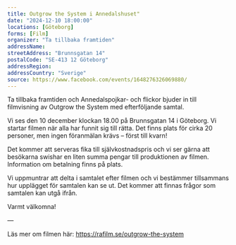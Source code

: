 ```yaml
---
title: Outgrow the System i Annedalshuset"
date: "2024-12-10 18:00:00"
locations: [Göteborg]
forms: [Film]
organizer: "Ta tillbaka framtiden"
addressName: 
streetAddress: "Brunnsgatan 14"
postalCode: "SE-413 12 Göteborg"
addressRegion:
addressCountry: "Sverige"
source: https://www.facebook.com/events/1648276326069880/
---
```

Ta tillbaka framtiden och Annedalspojkar- och flickor bjuder in till filmvisning av Outgrow the System med efterföljande samtal. 

Vi ses den 10 december klockan 18.00 på Brunnsgatan 14 i Göteborg. Vi startar filmen när alla har funnit sig till rätta. Det finns plats för cirka 20 personer, men ingen föranmälan krävs – först till kvarn! 

Det kommer att serveras fika till självkostnadspris och vi ser gärna att besökarna swishar en liten summa pengar till produktionen av filmen. Information om betalning finns på plats. 

Vi uppmuntrar att delta i samtalet efter filmen och vi bestämmer tillsammans hur upplägget för samtalen kan se ut. Det kommer att finnas frågor som samtalen kan utgå ifrån. 

Varmt välkomna!

—

Läs mer om filmen här: https://rafilm.se/outgrow-the-system
